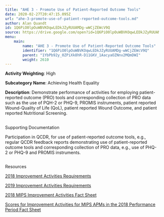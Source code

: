 ```yaml
---
title: "AHE 3 - Promote Use of Patient-Reported Outcome Tools"
date: 2020-02-27T20:47:15.095Z
url: "ahe-3-promote-use-of-patient-reported-outcome-tools.md"
author: Alan Quandt
id: 1Q6PiO0lpOuWBVKOqwLEDkJZyRUUAMDg-wWCjZEWcV9Q
source: https://drive.google.com/open?id=1Q6PiO0lpOuWBVKOqwLEDkJZyRUUAMDg-wWCjZEWcV9Q
menu:
    main:
        name: "AHE 3 - Promote Use of Patient-Reported Outcome Tools"
        identifier: "1Q6PiO0lpOuWBVKOqwLEDkJZyRUUAMDg-wWCjZEWcV9Q"
        parent: "1YbPb92y_0ZPiXk8hR-D11GKV_1AacyaOZNnv2MQmDWI"
        weight: 2610
---
```









**Activity Weighting**: High

**Subcategory Name**: Achieving Health Equality

**Description**: Demonstrate performance of activities for employing patient-reported outcome (PRO) tools and corresponding collection of PRO data such as the use of PQH-2 or PHQ-9, PROMIS instruments, patient reported Wound-Quality of Life (QoL), patient reported Wound Outcome, and patient reported Nutritional Screening.







## 

Supporting Documentation

Participation in QCDR, for use of patient-reported outcome tools, e.g., regular QCDR feedback reports demonstrating use of patient-reported outcome tools and corresponding collection of PRO data, e.g., use of PHQ-2 or PHQ-9 and PROMIS instruments.







## 

Resources

[2018 Improvement Activities Requirements](https://qpp.cms.gov/mips/improvement-activities?py=2018)

[2019 Improvement Activities Requirements](https://qpp.cms.gov/mips/improvement-activities?py=2019)

[2018 MIPS Improvement Activities Fact Sheet](https://qpp.cms.gov/resource/2018%20MIPS%20Improvement%20Activities%20Fact%20Sheet)

[Scores for Improvement Activities for MIPS APMs in the 2018 Performance Period Fact Sheet](https://qpp.cms.gov/resource/2018%20MIPS%20APMs%20improvement%20Activities%20scores%20fact%20sheet)

